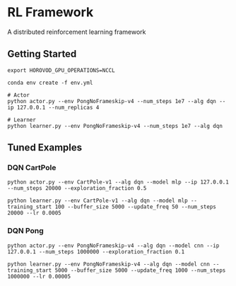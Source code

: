 # RL Framework

A distributed reinforcement learning framework

## Getting Started

```shell script
export HOROVOD_GPU_OPERATIONS=NCCL

conda env create -f env.yml

# Actor
python actor.py --env PongNoFrameskip-v4 --num_steps 1e7 --alg dqn --ip 127.0.0.1 --num_replicas 4

# Learner
python learner.py --env PongNoFrameskip-v4 --num_steps 1e7 --alg dqn
```

## Tuned Examples

### DQN CartPole

```shell script
python actor.py --env CartPole-v1 --alg dqn --model mlp --ip 127.0.0.1 --num_steps 20000 --exploration_fraction 0.5

python learner.py --env CartPole-v1 --alg dqn --model mlp --training_start 100 --buffer_size 5000 --update_freq 50 --num_steps 20000 --lr 0.0005
```

### DQN Pong

```shell script
python actor.py --env PongNoFrameskip-v4 --alg dqn --model cnn --ip 127.0.0.1 --num_steps 1000000 --exploration_fraction 0.1

python learner.py --env PongNoFrameskip-v4 --alg dqn --model cnn --training_start 5000 --buffer_size 5000 --update_freq 1000 --num_steps 1000000 --lr 0.00005
```